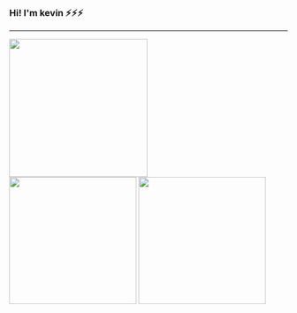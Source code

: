 ### Hi! I'm kevin ⚡⚡⚡
<hr/>

<!--
**kevin7gif/kevin7gif** is a ✨ _special_ ✨ repository because its `README.md` (this file) appears on your GitHub profile.

Here are some ideas to get you started:

- 🔭 I’m currently working on ...
- 🌱 I’m currently learning ...
- 👯 I’m looking to collaborate on ...
- 🤔 I’m looking for help with ...
- 💬 Ask me about ...
- 📫 How to reach me: ...
- 😄 Pronouns: ...
- ⚡ Fun fact: ...
-->
<span>
  <img src="https://camo.githubusercontent.com/9e342bd35a241b71d3e030508048a7afcd2152475a3def94e59473ea67d68ca8/68747470733a2f2f6c6974746c652e6b796c6572636f6e7761792e636f6d2f696d616765732f676f6c616e672d776861742e676966" width="250" length="100"/>
</span>
<br>

<div>
  <span align="center"> <img src="https://github-readme-stats.vercel.app/api?username=kevin7gif&show_icons=true&theme=tokyonight" style="height: 230px;"/> 
  <span align="center"> <img src="https://github-readme-stats.vercel.app/api/top-langs/?username=kevin7gif" style="height: 230px;"/> </span>
</div>




